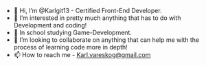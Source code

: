 - 👋 Hi, I’m @Karlgit13 - Certified Front-End Developer. 
- 👀 I’m interested in pretty much anything that has to do with Development and coding!
- 🌱 In school studying Game-Development.
- 💞️ I’m looking to collaborate on anything that can help me with the process of learning code more in depth!
- 📫 How to reach me - Karl.vareskog@gmail.com

<!---
Karlgit13/Karlgit13 is a ✨ special ✨ repository because its `README.md` (this file) appears on your GitHub profile.
You can click the Preview link to take a look at your changes.
--->
